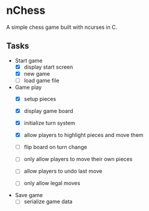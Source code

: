 # nChess
A simple chess game built with ncurses in C.

## Tasks
- Start game
    - [x] display start screen
    - [x] new game
    - [ ] load game file
- Game play
    - [x] setup pieces
    - [x] display game board
    - [x] initialize turn system
    - [x] allow players to highlight pieces and move them
    - [ ] flip board on turn change
    - [ ] only allow players to move their own pieces
    - [ ] allow players to undo last move 

    - [ ] only allow legal moves
- Save game
    - [ ] serialize game data
